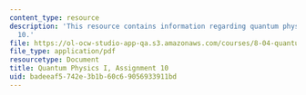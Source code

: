 ```yaml
---
content_type: resource
description: 'This resource contains information regarding quantum physics: Assignment
  10.'
file: https://ol-ocw-studio-app-qa.s3.amazonaws.com/courses/8-04-quantum-physics-i-spring-2016/badeeaf5742e3b1b60c69056933911bd_MIT8_04S16_ps10_2016.pdf
file_type: application/pdf
resourcetype: Document
title: Quantum Physics I, Assignment 10
uid: badeeaf5-742e-3b1b-60c6-9056933911bd
---
```

